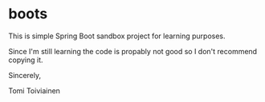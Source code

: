 # boots

This is simple Spring Boot sandbox project for learning purposes.

Since I'm still learning the code is propably not good so I don't recommend copying it.

Sincerely,

Tomi Toiviainen
